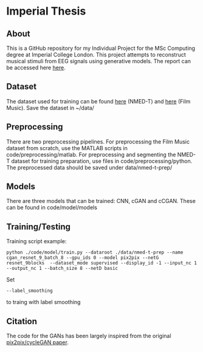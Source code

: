 # Imperial Thesis

## About
This is a GitHub repository for my Individual Project for the MSc Computing degree at Imperial College London. This project attempts to reconstruct musical stimuli from EEG signals using generative models. The report can be accessed here [here](https://github.com/mslee2129/imperial_thesis/blob/08e552f0f01b604d3321550a8b1bc9673098d59a/MSc%20Thesis.pdf).

## Dataset
The dataset used for training can be found [here](https://exhibits.stanford.edu/data/catalog/jn859kj8079) (NMED-T) and [here](https://openneuro.org/datasets/ds002721/versions/1.0.2) (Film Music).
Save the dataset in ~/data/


## Preprocessing
There are two preprocessing pipelines. For preprocessing the Film Music dataset from scratch, use the MATLAB scripts in code/preprocessing/matlab. For preprocessing and segmenting the NMED-T dataset for training preparation, use files in code/preprocessing/python. The preprocessed data should be saved under data/nmed-t-prep/

## Models
There are three models that can be trained: CNN, cGAN and cCGAN. These can be found in code/model/models

## Training/Testing
Training script example:
```
python ./code/model/train.py --dataroot ./data/nmed-t-prep --name cgan_resnet_9_batch_8 --gpu_ids 0 --model pix2pix --netG resnet_9blocks  --dataset_mode supervised --display_id -1 --input_nc 1 --output_nc 1 --batch_size 8 --netD basic
```

Set 
``` 
--label_smoothing
```
to traing with label smoothing
## Citation
The code for the GANs has been largely inspired from the original [pix2pix/cycleGAN paper](https://github.com/junyanz/pytorch-CycleGAN-and-pix2pix).
